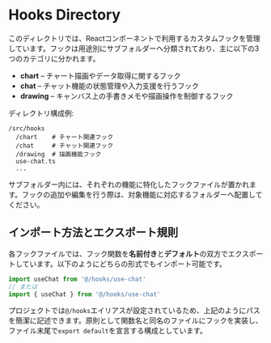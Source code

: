 # Hooks Directory

このディレクトリでは、Reactコンポーネントで利用するカスタムフックを管理しています。フックは用途別にサブフォルダーへ分類されており、主に以下の3つのカテゴリに分かれます。

- **chart** – チャート描画やデータ取得に関するフック
- **chat** – チャット機能の状態管理や入力支援を行うフック
- **drawing** – キャンバス上の手書きメモや描画操作を制御するフック

ディレクトリ構成例:

```
/src/hooks
  /chart    # チャート関連フック
  /chat     # チャット関連フック
  /drawing  # 描画機能フック
  use-chat.ts
  ...
```

サブフォルダー内には、それぞれの機能に特化したフックファイルが置かれます。フックの追加や編集を行う際は、対象機能に対応するフォルダーへ配置してください。

## インポート方法とエクスポート規則

各フックファイルでは、フック関数を**名前付き**と**デフォルト**の双方でエクスポートしています。以下のようにどちらの形式でもインポート可能です。

```ts
import useChat from '@/hooks/use-chat'
// または
import { useChat } from '@/hooks/use-chat'
```

プロジェクトでは`@/hooks`エイリアスが設定されているため、上記のようにパスを簡潔に記述できます。原則として関数名と同名のファイルにフックを実装し、ファイル末尾で`export default`を宣言する構成としています。

